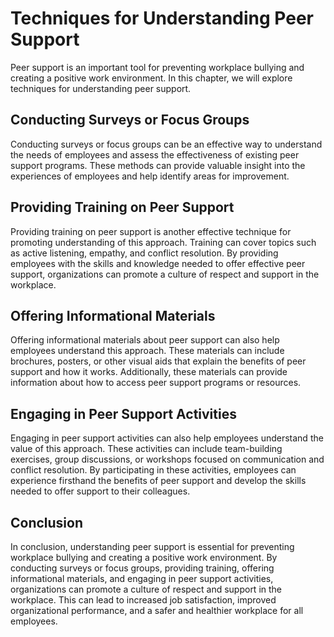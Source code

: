 # Techniques for Understanding Peer Support

Peer support is an important tool for preventing workplace bullying and creating a positive work environment. In this chapter, we will explore techniques for understanding peer support.

Conducting Surveys or Focus Groups
----------------------------------

Conducting surveys or focus groups can be an effective way to understand the needs of employees and assess the effectiveness of existing peer support programs. These methods can provide valuable insight into the experiences of employees and help identify areas for improvement.

Providing Training on Peer Support
----------------------------------

Providing training on peer support is another effective technique for promoting understanding of this approach. Training can cover topics such as active listening, empathy, and conflict resolution. By providing employees with the skills and knowledge needed to offer effective peer support, organizations can promote a culture of respect and support in the workplace.

Offering Informational Materials
--------------------------------

Offering informational materials about peer support can also help employees understand this approach. These materials can include brochures, posters, or other visual aids that explain the benefits of peer support and how it works. Additionally, these materials can provide information about how to access peer support programs or resources.

Engaging in Peer Support Activities
-----------------------------------

Engaging in peer support activities can also help employees understand the value of this approach. These activities can include team-building exercises, group discussions, or workshops focused on communication and conflict resolution. By participating in these activities, employees can experience firsthand the benefits of peer support and develop the skills needed to offer support to their colleagues.

Conclusion
----------

In conclusion, understanding peer support is essential for preventing workplace bullying and creating a positive work environment. By conducting surveys or focus groups, providing training, offering informational materials, and engaging in peer support activities, organizations can promote a culture of respect and support in the workplace. This can lead to increased job satisfaction, improved organizational performance, and a safer and healthier workplace for all employees.
